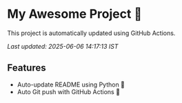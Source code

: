 # My Awesome Project 🚀

This project is automatically updated using GitHub Actions.

_Last updated: 2025-06-06 14:17:13 IST_

## Features
- Auto-update README using Python 🐍
- Auto Git push with GitHub Actions 🤖
